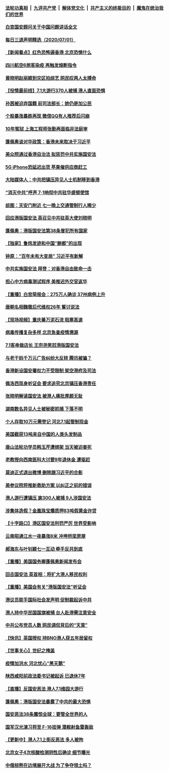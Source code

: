 ####  [法轮功真相](../../../../basic/blob/master/README.md?t=07021202) &nbsp;|&nbsp; [九评共产党](../../../../9ping.md/blob/master/README.md?t=07021202) &nbsp;|&nbsp; [解体党文化](../../../../jtdwh.md/blob/master/README.md?t=07021202)  &nbsp;|&nbsp; [共产主义的终极目的](../../../../gczydzjmd.md/blob/master/README.md?t=07021202) &nbsp;|&nbsp; [魔鬼在统治我们的世界](../../../../mgztzwmdsj.md/blob/master/README.md?t=07021202) 

#### [白宫国安顾问关于中国问题讲话全文](../pages/nsc413/n12225398.md?t=07021202) 

#### [每日三退声明精选（2020/07/01）](../pages/nsc413/n12226168.md?t=07021202) 

#### [【新闻看点】红色恐怖逼香港 北京恐惧什么](../pages/nsc413/n12225821.md?t=07021202) 

#### [四川航空6旅客染疫 再触发熔断指令](../pages/nsc413/n12226009.md?t=07021202) 

#### [黄晓明赵丽颖到灾区拍综艺 网民叹两人太搏命](../pages/nsc413/n12225699.md?t=07021202) 

#### [【役情最前线】7.1大游行370人被捕 港人直面恐惧](../pages/nsc413/n12225405.md?t=07021202) 

#### [孙茜被迫弃国籍 前司法部长：她仍是加公民](../pages/nsc413/n12225823.md?t=07021202) 

#### [个股暴涨暴跌再现 微信QQ有人推荐后闪崩](../pages/nsc413/n12225389.md?t=07021202) 

#### [10年冤狱 上海工程师张勤再面临非法庭审](../pages/nsc413/n12225582.md?t=07021202) 

#### [蓬佩奥谈对华政策：香港未来取决于习近平](../pages/nsc413/n12225535.md?t=07021202) 

#### [美众院通过香港自治法 拟惩罚中共实施国安法](../pages/nsc413/n12225765.md?t=07021202) 

#### [5G iPhone恐延迟出货 苹果催供应商赶工](../pages/nsc413/n12225657.md?t=07021202) 

#### [大陆媒体人：中共把镇压异见人士机制移到香港](../pages/nsc413/n12225433.md?t=07021202) 

#### [“消灭中共”呼声 7·1响彻中共驻华盛顿使馆](../pages/nsc413/n12225652.md?t=07021202) 

#### [组图：天安门附近 七一晚上交通管制行人稀少](../pages/nsc413/n12225533.md?t=07021202) 

#### [回应港版国安法 英召见中共驻英大使刘晓明](../pages/nsc413/n12225641.md?t=07021202) 

#### [蓬佩奥：港版国安法第38条冒犯所有国家](../pages/nsc413/n12225492.md?t=07021202) 

#### [【独家】鲁炜发迹和中国“删都”的出现](../pages/nsc413/n12210635.md?t=07021202) 

#### [钟原：“百年未有大变局” 习近平有新解](../pages/nsc413/n12225609.md?t=07021202) 

#### [中共实施国安法 拜登：对香港自由致命一击](../pages/nsc413/n12225488.md?t=07021202) 

#### [担心中方病毒测试程序 美推迟外交官返华](../pages/nsc413/n12225504.md?t=07021202) 

#### [【重播】白宫简报会：275万人确诊 37州病例上升](../pages/nsc413/n12225524.md?t=07021202) 

#### [唐朝名相魏徵后代维权26年 誓讨说法](../pages/nsc413/n12225495.md?t=07021202) 

#### [【现场视频】重庆綦万泥石流 阻塞高速](../pages/nsc413/n12225534.md?t=07021202) 

#### [病毒传播复杂多样 北京急查疫情溯源](../pages/nsc413/n12222018.md?t=07021202) 

#### [7.1客串做店长 王宗尧笑怼港版国安法](../pages/nsc413/n12225283.md?t=07021202) 

#### [与老干妈千万元广告纠纷大反转 腾讯被骗？](../pages/nsc413/n12225372.md?t=07021202) 

#### [香港新设国安署权力不受限制 架空港府及司法](../pages/nsc413/n12225035.md?t=07021202) 

#### [佩洛西现身听证会 要求追究北京镇压香港责任](../pages/nsc413/n12225292.md?t=07021202) 

#### [张晓明解读国安法 被港人痛批厚颜无耻](../pages/nsc413/n12225081.md?t=07021202) 

#### [湖南数名异见人士被秘密抓捕 下落不明](../pages/nsc413/n12224565.md?t=07021202) 

#### [个人存取10万元需登记 河北7.1起管制现金](../pages/nsc413/n12225013.md?t=07021202) 

#### [美国截获13吨来自中国的人类头发制品](../pages/nsc413/n12225251.md?t=07021202) 

#### [唐山法轮功学员韩玉芹遭绑架 当天被迫害死](../pages/nsc413/n12224379.md?t=07021202) 

#### [老教授向西南医科大讨要9年退休金 遭驱赶](../pages/nsc413/n12221926.md?t=07021202) 

#### [莫迪正式退出微博 删除跟习近平的合影](../pages/nsc413/n12225068.md?t=07021202) 

#### [美参议院将推新救助方案 以纠正之前的错误](../pages/nsc413/n12224957.md?t=07021202) 

#### [港人游行遭镇压 逾300人被捕 9人涉国安法](../pages/nsc413/n12225008.md?t=07021202) 

#### [涉集体造假？金凰珠宝爆质押83吨假黄金诈贷](../pages/nsc413/n12224571.md?t=07021202) 

#### [【十字路口】港区国安法刑罚严厉 世界受影响](../pages/nsc413/n12223339.md?t=07021202) 

#### [云南昭通江水一夜暴涨8米 冲垮桥梁房屋](../pages/nsc413/n12224735.md?t=07021202) 

#### [郝海东与叶钊颖七一互动 牵手反共到底](../pages/nsc413/n12224330.md?t=07021202) 

#### [【重播】美国国务卿蓬佩奥新闻发布会](../pages/nsc413/n12224924.md?t=07021202) 

#### [回击国安法 英首相：将扩大港人移民权利](../pages/nsc413/n12224764.md?t=07021202) 

#### [【重播】美国会有关“港版国安法”听证会](../pages/nsc413/n12223128.md?t=07021202) 

#### [港议员联手国际社会发声明 促制裁起诉中共](../pages/nsc413/n12224652.md?t=07021202) 

#### [港人持中华民国国旗被捕 台人赴港需注意安全](../pages/nsc413/n12224335.md?t=07021202) 

#### [中共公布党员人数 网民调侃背后的“天意”](../pages/nsc413/n12224511.md?t=07021202) 

#### [【快讯】英国授权 持BNO港人获五年居留权](../pages/nsc413/n12224889.md?t=07021202) 

#### [【世事关心】世纪之掩盖](../pages/nsc413/n12223498.md?t=07021202) 

#### [疫情加洪水 河北忧心“黑天鹅”](../pages/nsc413/n12223344.md?t=07021202) 

#### [陕西咸阳前政法委书记被起诉 已退休7年](../pages/nsc413/n12224538.md?t=07021202) 

#### [【直播】反国安恶法 港人7.1维园大游行](../pages/nsc413/n12219819.md?t=07021202) 


#### [蓬佩奥：港版国安法暴露了中共的最大恐惧](../pages/nsc413/n12224268.md?t=07021202) 

#### [国安恶法38条震惊全球：要管全世界的人](../pages/nsc413/n12224164.md?t=07021202) 

#### [国军汉光演习将至 F-16挂弹 潜舰射鱼雷轰敌](../pages/nsc413/n12220978.md?t=07021202) 

#### [【更新中】港人7.1上街反恶法 多人被拘](../pages/nsc413/n12224126.md?t=07021202) 

#### [北京女子4次核酸检测阴性后确诊 细节曝光](../pages/nsc413/n12223769.md?t=07021202) 

#### [中俄棕熊在边境展开大战 为了争夺领土吗？](../pages/nsc413/n12223626.md?t=07021202) 

